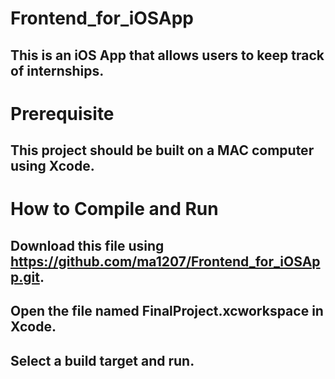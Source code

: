# Frontend_for_iOSApp
## This is an iOS App that allows users to keep track of internships.
# Prerequisite
## This project should be built on a MAC computer using Xcode.
# How to Compile and Run
## Download this file using https://github.com/ma1207/Frontend_for_iOSApp.git. 
## Open the file named FinalProject.xcworkspace in Xcode. 
## Select a build target and run. 
